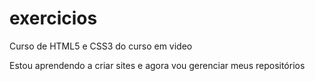 # exercicios
 Curso de HTML5 e CSS3 do curso em video

Estou aprendendo a criar sites e agora vou gerenciar meus repositórios

